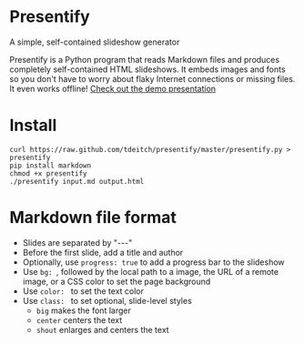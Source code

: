 Presentify
==========

A simple, self-contained slideshow generator

Presentify is a Python program that reads Markdown files and produces completely self-contained HTML slideshows. It embeds images and fonts so you don't have to worry about flaky Internet connections or missing files. It even works offline! 
[Check out the demo presentation](http://presentify.neocities.org)

Install
=======

    curl https://raw.github.com/tdeitch/presentify/master/presentify.py > presentify
    pip install markdown
    chmod +x presentify
    ./presentify input.md output.html

Markdown file format
====================

- Slides are separated by "---"
- Before the first slide, add a title and author
- Optionally, use `progress: true` to add a progress bar to the slideshow
- Use `bg: `, followed by the local path to a image, the URL of a remote image, or a CSS color to set the page background
- Use `color: ` to set the text color
- Use `class: ` to set optional, slide-level styles
    - `big` makes the font larger
    - `center` centers the text
    - `shout` enlarges and centers the text
